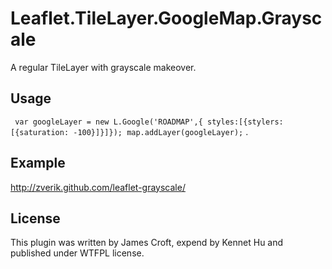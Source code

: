 # Leaflet.TileLayer.GoogleMap.Grayscale

A regular TileLayer with grayscale makeover.

## Usage

` var googleLayer = new L.Google('ROADMAP',{ styles:[{stylers: [{saturation: -100}]}]});
        map.addLayer(googleLayer);` .

## Example

http://zverik.github.com/leaflet-grayscale/

## License

This plugin was written by James Croft, expend by Kennet Hu and published under WTFPL license.